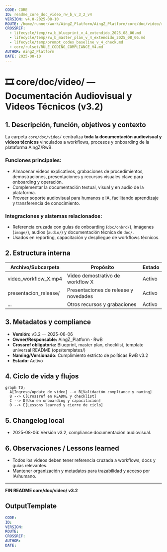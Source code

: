```yaml
---
CODE: CORE
ID: readme_core_doc_video_rw_b_v_3_2_v4
VERSION: v4.0-2025-08-10
ROUTE: /home/runner/work/AingZ_Platform/AingZ_Platform/core/doc/video/readme_core_doc_video_rw_b_v_3_2.md
CROSSREF:
  - lifecycle/temp/rw_b_blueprint_v_4_extendido_2025_08_06.md
  - lifecycle/temp/rw_b_master_plan_v_4_extendido_2025_08_06.md
  - lifecycle/temp/prompt_codex_baseline_v_4_check.md
  - core/rulset/RULE_CODING_COMPLIANCE_V4.md
AUTHOR: AingZ_Platform
DATE: 2025-08-10
---
```

# 🎞️ core/doc/video/ — Documentación Audiovisual y Videos Técnicos (v3.2)

## 1. Descripción, función, objetivos y contexto

La carpeta `core/doc/video/` centraliza **toda la documentación audiovisual y videos técnicos** vinculados a workflows, procesos y onboarding de la plataforma AingZ/RwB.

### Funciones principales:

- Almacenar videos explicativos, grabaciones de procedimientos, demostraciones, presentaciones y recursos visuales clave para onboarding y operación.
- Complementar la documentación textual, visual y en audio de la plataforma.
- Proveer soporte audiovisual para humanos e IA, facilitando aprendizaje y transferencia de conocimiento.

### Integraciones y sistemas relacionados:

- Referencia cruzada con guías de onboarding (`doc/onbrd/`), imágenes (`image/`), audios (`audio/`) y documentación técnica de `doc/`.
- Usados en reporting, capacitación y despliegue de workflows técnicos.

## 2. Estructura interna

| Archivo/Subcarpeta     | Propósito                             | Estado |
| ---------------------- | ------------------------------------- | ------ |
| video\_workflow\_X.mp4 | Video demostrativo de workflow X      | Activo |
| presentacion\_release/ | Presentaciones de release y novedades | Activo |
| ...                    | Otros recursos y grabaciones          | Activo |

## 3. Metadatos y compliance

- **Versión:** v3.2 — 2025-08-06
- **Owner/Responsable:** AingZ\_Platform · RwB
- **Crossref obligatoria:** Blueprint, master plan, checklist, template universal README (ops/templates/)
- **Naming/Versionado:** Cumplimiento estricto de políticas RwB v3.2
- **Estado:** Activo

## 4. Ciclo de vida y flujos

```mermaid
graph TD;
  A[Ingreso/update de video] --> B[Validación compliance y naming]
  B --> C[Crossref en README y checklist]
  C --> D[Uso en onboarding y capacitación]
  D --> E[Lessons learned y cierre de ciclo]
```

## 5. Changelog local

- 2025-08-06: Versión v3.2, compliance documentación audiovisual.

## 6. Observaciones / Lessons learned

- Todos los videos deben tener referencia cruzada a workflows, docs y guías relevantes.
- Mantener organización y metadatos para trazabilidad y acceso por IA/humano.

---

**FIN README core/doc/video/ v3.2**

## OutputTemplate
```yaml
CODE:
ID:
VERSION:
ROUTE:
CROSSREF:
AUTHOR:
DATE:
```
